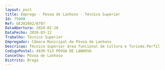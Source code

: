 ```yaml
--- 
layout: post
title: Emprego - Póvoa de Lanhoso - Técnico Superior
Id: 75099
Ref: OE202002/0797
DataAbertura: 2020-02-28
DataFecho: 2020-03-12
Trabalho: Técnico Superior
Empregador: Câmara Municipal de Póvoa de Lanhoso
Descricao: Técnico Superior área funcional de Cultura e Turismo.Perfil de competências Descrição da função Para além das funções gerais atribuídas aos técnicos superiores, competirá ao técnico desta área   gestão das atividades culturais municipais, dinamização do concelho junto das entidades particulares e ou públicas  articulação com o arquivo municipal na digitalização de processos existentes, em base de dados que facilitem a sua consulta quer pelos serviços municipais quer pelos munícipes.Competências Orientação para Resultados  Orientação para o Serviço Público  Tolerância à Pressão e Contrariedades  Iniciativa e Autonomia  Responsabilidade e Compromisso com o Serviço  Comunicação  Conhecimentos Especializados e Experiência.
CodigoPostal: 4830-513 PÓVOA DE LANHOSO
Concelho: Póvoa de Lanhoso
Distrito: Braga
--- 
```

